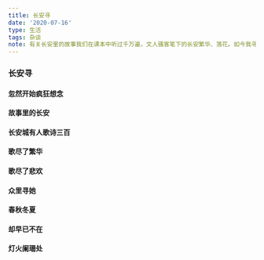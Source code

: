 ```yaml
---
title: 长安寻
date: '2020-07-16'
type: 生活
tags: 杂谈
note: 有关长安里的故事我们在课本中听过千万遍，文人骚客笔下的长安繁华、落花。如今我寻他已不再...
---
```

### 长安寻

#### 忽然开始疯狂想念
#### 故事里的长安
#### 长安城有人歌诗三百
#### 歌尽了繁华
#### 歌尽了悲欢
#### 众里寻她
#### 春秋冬夏
#### 却早已不在
#### 灯火阑珊处


